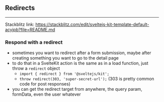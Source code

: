 ## Redirects

---

Stackblitz link: https://stackblitz.com/edit/sveltejs-kit-template-default-acyjpb?file=README.md

### Respond with a redirect

- sometimes you want to redirect after a form submission, maybe after creating something you want to go to the detail page
- to do that in a SvelteKit action is the same as in a load function, just throw a `redirect` object
  - `import { redirect } from '@sveltejs/kit';`
  - `throw redirect(303, 'super-secret-url');` (303 is pretty common code for post responses)
- you can get the redirect target from anywhere, the query param, formData, even the user whatever
